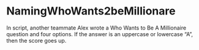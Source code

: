# NamingWhoWants2beMillionare
In script, another teammate Alex wrote a Who Wants to Be A Millionaire question and four options. If the answer is an uppercase or lowercase “A”, then the score goes up.
